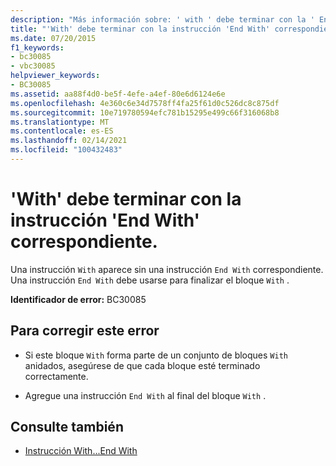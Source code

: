 ```yaml
---
description: "Más información sobre: ' with ' debe terminar con la ' End With ' correspondiente"
title: "'With' debe terminar con la instrucción 'End With' correspondiente."
ms.date: 07/20/2015
f1_keywords:
- bc30085
- vbc30085
helpviewer_keywords:
- BC30085
ms.assetid: aa88f4d0-be5f-4efe-a4ef-80e6d6124e6e
ms.openlocfilehash: 4e360c6e34d7578ff4fa25f61d0c526dc8c875df
ms.sourcegitcommit: 10e719780594efc781b15295e499c66f316068b8
ms.translationtype: MT
ms.contentlocale: es-ES
ms.lasthandoff: 02/14/2021
ms.locfileid: "100432483"
---
```

# <a name="with-must-end-with-a-matching-end-with"></a>'With' debe terminar con la instrucción 'End With' correspondiente.

Una instrucción `With` aparece sin una instrucción `End With` correspondiente. Una instrucción `End With` debe usarse para finalizar el bloque `With` .  
  
 **Identificador de error:** BC30085  
  
## <a name="to-correct-this-error"></a>Para corregir este error  
  
- Si este bloque `With` forma parte de un conjunto de bloques `With` anidados, asegúrese de que cada bloque esté terminado correctamente.  
  
- Agregue una instrucción `End With` al final del bloque `With` .  
  
## <a name="see-also"></a>Consulte también

- [Instrucción With...End With](../language-reference/statements/with-end-with-statement.md)

